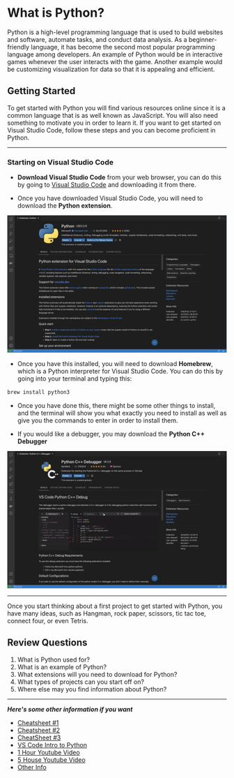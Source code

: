 # What is Python?

Python is a high-level programming language that is used to build websites and software, automate tasks, and conduct data analysis. As a beginner-friendly language, it has become the second most popular programming language among developers. An example of Python would be in interactive games whenever the user interacts with the game. Another example would be customizing visualization for data so that it is appealing and efficient.

## Getting Started

To get started with Python you will find various resources online since it is a common language that is as well known as JavaScript. You will also need something to motivate you in order to learn it. If you want to get started on Visual Studio Code, follow these steps and you can become proficient in Python.

---

### Starting on Visual Studio Code

- **Download Visual Studio Code** from your web browser, you can do this by going to [Visual Studio Code](https://code.visualstudio.com/Download) and downloading it from there.

- Once you have downloaded Visual Studio Code, you will need to download the **Python extension**.
  
![Python](/asset/py.png)

- Once you have this installed, you will need to download **Homebrew**, which is a Python interpreter for Visual Studio Code. You can do this by going into your terminal and typing this:

```Bash
brew install python3
```

- Once you have done this, there might be some other things to install, and the terminal will show you what exactly you need to install as well as give you the commands to enter in order to install them.

- If you would like a debugger, you may download the  **Python C++ Debugger**

![Debugger](/asset/debug.png)

---
Once you start thinking about a first project to get started with Python, you have many ideas, such as Hangman, rock paper, scissors, tic tac toe, connect four, or even Tetris.

## Review Questions

1. What is Python used for?
2. What is an example of Python?
3. What extensions will you need to download for Python?
4. What types of projects can you start off on?
5. Where else may you find information about Python?

---
***Here's some other information if you want***

- [Cheatsheet #1](https://www.codecademy.com/resources/cheatsheets/language/python)
- [Cheatsheet #2](https://quickref.me/python.html)
- [CheatSheet #3](https://www.pythoncheatsheet.org/cheatsheet/basics)
- [VS Code Intro to Python](https://code.visualstudio.com/docs/python/python-tutorial)
- [1 Hour Youtube Video](https://www.youtube.com/watch?v=kqtD5dpn9C8)
- [5 House Youtube Video](https://www.youtube.com/watch?v=eWRfhZUzrAc)
- [Other Info](https://mikkegoes.com/learn-to-code-for-free/)
  